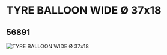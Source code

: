 # TYRE BALLOON WIDE Ø 37x18
## 56891
![TYRE BALLOON WIDE Ø 37x18](https://lc-www-live-s.legocdn.com/media/bricks/5/2/4506553.jpg)